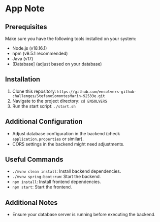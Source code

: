 # App Note

## Prerequisites
Make sure you have the following tools installed on your system:

- Node.js (v18.16.1)
- npm (v9.5.1 recommended)
- Java (v17)
- [Database] (adjust based on your database)

## Installation
1. Clone this repository: `https://github.com/ensolvers-github-challenges/StefanoSomontesMarin-92533e.git`
2. Navigate to the project directory: `cd ENSOLVERS`
3. Run the start script: `./start.sh`

## Additional Configuration
- Adjust database configuration in the backend (check `application.properties` or similar).
- CORS settings in the backend might need adjustments.

## Useful Commands
- `./mvnw clean install`: Install backend dependencies.
- `./mvnw spring-boot:run`: Start the backend.
- `npm install`: Install frontend dependencies.
- `npm start`: Start the frontend.

## Additional Notes
- Ensure your database server is running before executing the backend.
